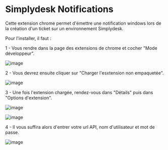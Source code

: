 <h1> Simplydesk Notifications </h1>

Cette extension chrome permet d'émettre une notification windows lors de la création d'un ticket sur un environnement Simplydesk.

Pour l'installer, il faut :

1 - Vous rendre dans la page des extensions de chrome et cocher "Mode développeur".

![image](https://user-images.githubusercontent.com/121435312/210822048-eddeda42-301c-4110-a70c-259baebc2afb.png)


2 - Vous devrez ensuite cliquer sur "Charger l'esxtension non empaquetée".

![image](https://user-images.githubusercontent.com/121435312/210822358-d160c5cb-0f26-4312-90f3-c34c271b281a.png)


3 - Une fois l'extension chargée, rendez-vous dans "Détails" puis dans "Options d'extension".

![image](https://user-images.githubusercontent.com/121435312/210832432-c7facd9b-caef-431d-ab29-d513cc67b899.png)

![image](https://user-images.githubusercontent.com/121435312/210832569-a304007e-97c3-483b-a489-6aa9c969c701.png)


4 - Il vous suffira alors d'entrer votre url API, nom d'utilisateur et mot de passe.

![image](https://user-images.githubusercontent.com/121435312/210832809-850306f2-2597-4f64-89f8-12de140f5c39.png)
